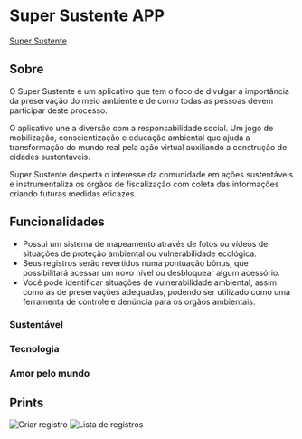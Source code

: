 # Super Sustente APP

[Super Sustente](http://supersustente.com.br/)

## Sobre
O Super Sustente é um aplicativo que tem o foco de divulgar a importância da preservação do meio ambiente e de como todas as pessoas devem participar deste processo.

O aplicativo une a diversão com a responsabilidade social. Um jogo de mobilização, conscientização e educação ambiental que ajuda a transformação do mundo real pela ação virtual auxiliando a construção de cidades sustentáveis.

Super Sustente desperta o interesse da comunidade em ações sustentáveis e instrumentaliza os orgãos de fiscalização com coleta das informações criando futuras medidas eficazes.

## Funcionalidades
* Possui um sistema de mapeamento através de fotos ou vídeos de situações de proteção ambiental ou vulnerabilidade ecológica.
* Seus registros serão revertidos numa pontuação bônus, que possibilitará acessar um novo nível ou desbloquear algum acessório.
* Você pode identificar situações de vulnerabilidade ambiental, assim como as de preservações adequadas, podendo ser utilizado como uma ferramenta de controle e denúncia para os orgãos ambientais.

### Sustentável
### Tecnologia
### Amor pelo mundo

## Prints
![Criar registro](http://supersustente.com.br/img/prints/print.PNG)
![Lista de registros](http://supersustente.com.br/img/prints/listagem.PNG)
